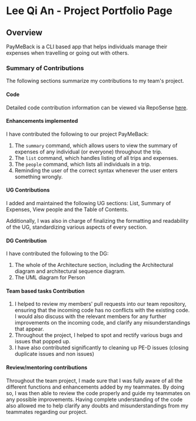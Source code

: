 # Lee Qi An - Project Portfolio Page

## Overview
PayMeBack is a CLI based app that helps individuals manage their expenses when travelling or going out with others.

### Summary of Contributions
The following sections summarize my contributions to my team's project.

#### Code
Detailed code contribution information can be viewed via RepoSense [here](https://nus-cs2113-ay2122s1.github.io/tp-dashboard/?search=itsleeqian&sort=groupTitle&sortWithin=title&timeframe=commit&mergegroup=&groupSelect=groupByRepos&breakdown=true&checkedFileTypes=docs~functional-code~test-code~other&since=2021-09-25&tabOpen=true&tabType=authorship&tabAuthor=itsleeqian&tabRepo=AY2122S1-CS2113T-T12-2%2Ftp%5Bmaster%5D&authorshipIsMergeGroup=false&authorshipFileTypes=docs~functional-code&authorshipIsBinaryFileTypeChecked=false).

#### Enhancements implemented
I have contributed the following to our project PayMeBack:
1. The `summary` command, which allows users to view the summary of expenses of any individual (or everyone) throughout the trip.
2. The `list` command, which handles listing of all trips and expenses.
3. The `people` command, which lists all individuals in a trip.
4. Reminding the user of the correct syntax whenever the user enters something wrongly.

#### UG Contributions
I added and maintained the following UG sections: List, Summary of Expenses, View people and the Table of Contents.

Additionally, I was also in charge of finalizing the formatting and readability of the UG, standardizing various aspects of every section.

#### DG Contribution
I have contributed the following to the DG:

1. The whole of the Architecture section, including the Architectural diagram and architectural sequence diagram.
2. The UML diagram for Person

#### Team based tasks Contribution
1. I helped to review my members' pull requests into our team repository, ensuring that the incoming code has no conflicts with the existing code. I would also discuss with the relevant members for any further improvements on the incoming code, and clarify any misunderstandings that appear.
2. Throughout the project, I helped to spot and rectify various bugs and issues that popped up.
3. I have also contributed significantly to cleaning up PE-D issues (closing duplicate issues and non issues)

#### Review/mentoring contributions
Throughout the team project, I made sure that I was fully aware of all the different functions and enhancements added by my teammates.
By doing so, I was then able to review the code properly and guide my teammates on any possible improvements. 
Having complete understanding of the code also allowed me to help clarify any doubts and misunderstandings from my teammates regarding our project.